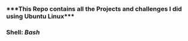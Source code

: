<h3>***This Repo contains all the Projects and challenges I did using Ubuntu Linux***<h3>
<strong>Shell:<strong> <em>Bash<em>
